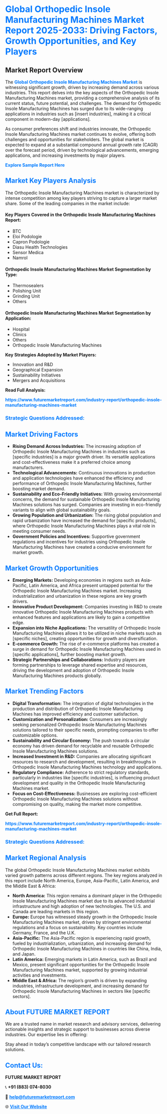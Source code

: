 <h1 style="color: #007BFF;">Global Orthopedic Insole Manufacturing Machines Market Report 2025-2033: Driving Factors, Growth Opportunities, and Key Players</h1>

<section id="overview">
<h2>Market Report Overview</h2>
<p>The <a href="https://www.futuremarketreport.com/industry-report/orthopedic-insole-manufacturing-machines-market" style="color: #007BFF; text-decoration: none;"><strong>Global Orthopedic Insole Manufacturing Machines Market</strong></a> is witnessing significant growth, driven by increasing demand across various industries. This report delves into the key aspects of the Orthopedic Insole Manufacturing Machines market, providing a comprehensive analysis of its current status, future potential, and challenges. The demand for Orthopedic Insole Manufacturing Machines has surged due to its wide-ranging applications in industries such as [insert industries], making it a critical component in modern-day [applications].</p>
<p>As consumer preferences shift and industries innovate, the Orthopedic Insole Manufacturing Machines market continues to evolve, offering both challenges and opportunities for stakeholders. The global market is expected to expand at a substantial compound annual growth rate (CAGR) over the forecast period, driven by technological advancements, emerging applications, and increasing investments by major players.</p>
</section>

<section id="overview">
<p><a href="https://www.futuremarketreport.com/request-sample/reportId=125052" style="color: #007BFF; text-decoration: none;"><strong>Explore Sample Report Here</strong></a></p>
</section>

<section id="key-players">
<h2 style="color: #007BFF;">Market Key Players Analysis</h2>
<p>The Orthopedic Insole Manufacturing Machines market is characterized by intense competition among key players striving to capture a larger market share. Some of the leading companies in the market include:</p>
<h4>Key Players Covered in the Orthopedic Insole Manufacturing Machines Report:</h4>
<ul><li>BTC</li><li>Eloi Podologie</li><li>Capron Podologie</li><li>Diasu Health Technologies</li><li>Sensor Medica</li><li>Namrol</li></ul>
<h4>Orthopedic Insole Manufacturing Machines Market Segmentation by Type:</h4>
<ul><li>Thermosealers</li><li>Polishing Unit</li><li>Grinding Unit</li><li>Others</li></ul>

<h4>Orthopedic Insole Manufacturing Machines Market Segmentation by Application:</h4>
<ul><li>Hospital</li><li>Clinics</li><li>Others</li><li>Orthopedic Insole Manufacturing Machines</li></ul>
<p><strong>Key Strategies Adopted by Market Players:</strong></p>
<ul>
<li>Innovation and R&D</li>
<li>Geographical Expansion</li>
<li>Sustainability Initiatives</li>
<li>Mergers and Acquisitions</li>
</ul>
</section>

<section>
<p><strong>Read Full Analysis: </strong></p><a href="https://www.futuremarketreport.com/industry-report/orthopedic-insole-manufacturing-machines-market" style="color: #007BFF; text-decoration: none;"><strong>https://www.futuremarketreport.com/industry-report/orthopedic-insole-manufacturing-machines-market</strong></a>
<h3 style="color: #007BFF;">Strategic Questions Addressed:</h3>
</section>

<section id="driving-factors">
<h2 style="color: #007BFF;">Market Driving Factors</h2>
<ul>
<li><strong>Rising Demand Across Industries:</strong> The increasing adoption of Orthopedic Insole Manufacturing Machines in industries such as [specific industries] is a major growth driver. Its versatile applications and cost-effectiveness make it a preferred choice among manufacturers.</li>
<li><strong>Technological Advancements:</strong> Continuous innovations in production and application technologies have enhanced the efficiency and performance of Orthopedic Insole Manufacturing Machines, further boosting market demand.</li>
<li><strong>Sustainability and Eco-Friendly Initiatives:</strong> With growing environmental concerns, the demand for sustainable Orthopedic Insole Manufacturing Machines solutions has surged. Companies are investing in eco-friendly variants to align with global sustainability goals.</li>
<li><strong>Growing Population and Urbanization:</strong> The rising global population and rapid urbanization have increased the demand for [specific products], where Orthopedic Insole Manufacturing Machines plays a vital role in meeting consumer needs.</li>
<li><strong>Government Policies and Incentives:</strong> Supportive government regulations and incentives for industries using Orthopedic Insole Manufacturing Machines have created a conducive environment for market growth.</li>
</ul>
</section>

<section id="growth-opportunities">
<h2 style="color: #007BFF;">Market Growth Opportunities</h2>
<ul>
<li><strong>Emerging Markets:</strong> Developing economies in regions such as Asia-Pacific, Latin America, and Africa present untapped potential for the Orthopedic Insole Manufacturing Machines market. Increasing industrialization and urbanization in these regions are key growth drivers.</li>
<li><strong>Innovative Product Development:</strong> Companies investing in R&D to create innovative Orthopedic Insole Manufacturing Machines products with enhanced features and applications are likely to gain a competitive edge.</li>
<li><strong>Expansion into Niche Applications:</strong> The versatility of Orthopedic Insole Manufacturing Machines allows it to be utilized in niche markets such as [specific niches], creating opportunities for growth and diversification.</li>
<li><strong>E-commerce Growth:</strong> The rise of e-commerce platforms has created a surge in demand for Orthopedic Insole Manufacturing Machines used in [specific applications], further boosting market growth.</li>
<li><strong>Strategic Partnerships and Collaborations:</strong> Industry players are forming partnerships to leverage shared expertise and resources, driving the development and adoption of Orthopedic Insole Manufacturing Machines products globally.</li>
</ul>
</section>

<section id="trending-factors">
<h2 style="color: #007BFF;">Market Trending Factors</h2>
<ul>
<li><strong>Digital Transformation:</strong> The integration of digital technologies in the production and distribution of Orthopedic Insole Manufacturing Machines has improved efficiency and customer satisfaction.</li>
<li><strong>Customization and Personalization:</strong> Consumers are increasingly seeking personalized Orthopedic Insole Manufacturing Machines solutions tailored to their specific needs, prompting companies to offer customizable options.</li>
<li><strong>Sustainability and Circular Economy:</strong> The push towards a circular economy has driven demand for recyclable and reusable Orthopedic Insole Manufacturing Machines solutions.</li>
<li><strong>Increased Investment in R&D:</strong> Companies are allocating significant resources to research and development, resulting in breakthroughs in Orthopedic Insole Manufacturing Machines technology and applications.</li>
<li><strong>Regulatory Compliance:</strong> Adherence to strict regulatory standards, particularly in industries like [specific industries], is influencing product development and quality in the Orthopedic Insole Manufacturing Machines market.</li>
<li><strong>Focus on Cost-Effectiveness:</strong> Businesses are exploring cost-efficient Orthopedic Insole Manufacturing Machines solutions without compromising on quality, making the market more competitive.</li>
</ul>
</section>

<section>
<p><strong>Get Full Report: </strong></p><a href="https://www.futuremarketreport.com/industry-report/orthopedic-insole-manufacturing-machines-market" style="color: #007BFF; text-decoration: none;"><strong>https://www.futuremarketreport.com/industry-report/orthopedic-insole-manufacturing-machines-market</strong></a>
<h3 style="color: #007BFF;">Strategic Questions Addressed:</h3>
</section>


<section id="regional-analysis">
<h2 style="color: #007BFF;">Market Regional Analysis</h2>
<p>The global Orthopedic Insole Manufacturing Machines market exhibits varied growth patterns across different regions. The key regions analyzed in this report include North America, Europe, Asia-Pacific, Latin America, and the Middle East & Africa:</p>
<ul>
<li><strong>North America:</strong> This region remains a dominant player in the Orthopedic Insole Manufacturing Machines market due to its advanced industrial infrastructure and high adoption of new technologies. The U.S. and Canada are leading markets in this region.</li>
<li><strong>Europe:</strong> Europe has witnessed steady growth in the Orthopedic Insole Manufacturing Machines market, driven by stringent environmental regulations and a focus on sustainability. Key countries include Germany, France, and the U.K.</li>
<li><strong>Asia-Pacific:</strong> The Asia-Pacific region is experiencing rapid growth, fueled by industrialization, urbanization, and increasing demand for Orthopedic Insole Manufacturing Machines in countries like China, India, and Japan.</li>
<li><strong>Latin America:</strong> Emerging markets in Latin America, such as Brazil and Mexico, present significant opportunities for the Orthopedic Insole Manufacturing Machines market, supported by growing industrial activities and investments.</li>
<li><strong>Middle East & Africa:</strong> The region’s growth is driven by expanding industries, infrastructure development, and increasing demand for Orthopedic Insole Manufacturing Machines in sectors like [specific sectors].</li>
</ul>
</section>

<footer>
<h2 style="color: #007BFF;">About FUTURE MARKET REPORT</h2>
<p>We are a trusted name in market research and advisory services, delivering actionable insights and strategic support to businesses across diverse industries. Our expertise lies in offering:</p>

<p>Stay ahead in today’s competitive landscape with our tailored research solutions.</p>

<h2 style="color: #007BFF;">Contact Us:</h2>
<p><strong>FUTURE MARKET REPORT</strong></p>
<p>📞 <strong>+91 (883) 074-8030</strong></p>
<p>📧 <strong><a href="mailto:help@futuremarketreport.com" style="color: #007BFF;">help@futuremarketreport.com</a></strong></p>
<p>🌐 <strong><a href="https://www.futuremarketreport.com/" style="color: #007BFF;">Visit Our Website</a></strong></p>
</footer>